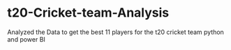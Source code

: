 # t20-Cricket-team-Analysis
Analyzed the Data to get the best 11 players for the t20 cricket team python and power BI
